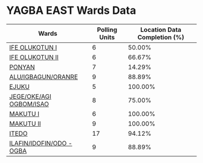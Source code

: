 
# YAGBA EAST Wards Data

| Wards | Polling Units | Location Data Completion (%) |
| ---- | ----- | ------- |
| [IFE OLUKOTUN  I](./wards/5630-ife-olukotun-i) | 6 | 50.00% |
| [IFE OLUKOTUN  II](./wards/5631-ife-olukotun-ii) | 6 | 66.67% |
| [PONYAN](./wards/5632-ponyan) | 7 | 14.29% |
| [ALU/IGBAGUN/ORANRE](./wards/5633-alu/igbagun/oranre) | 9 | 88.89% |
| [EJUKU](./wards/5634-ejuku) | 5 | 100.00% |
| [JEGE/OKE/AGI OGBOM/ISAO](./wards/5635-jege/oke/agi-ogbom/isao) | 8 | 75.00% |
| [MAKUTU I](./wards/5636-makutu-i) | 6 | 100.00% |
| [MAKUTU II](./wards/5637-makutu-ii) | 9 | 100.00% |
| [ITEDO](./wards/5638-itedo) | 17 | 94.12% |
| [ILAFIN/IDOFIN/ODO - OGBA](./wards/5639-ilafin/idofin/odo-ogba) | 9 | 88.89% |




